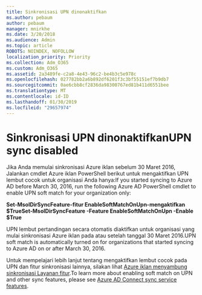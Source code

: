 ```yaml
---
title: Sinkronisasi UPN dinonaktifkan
ms.author: pebaum
author: pebaum
manager: mnirkhe
ms.date: 3/20/2018
ms.audience: Admin
ms.topic: article
ROBOTS: NOINDEX, NOFOLLOW
localization_priority: Priority
ms.collection: Adm_O365
ms.custom: Adm_O365
ms.assetid: 2a3489fe-c2a8-4e43-96c2-be4b3c5e978c
ms.openlocfilehash: 027782bb2a6b892df6201f3c3bf55151ef7b9db7
ms.sourcegitcommit: 0ae6cbb8cf2836da98300767ed81b411d6551bee
ms.translationtype: MT
ms.contentlocale: id-ID
ms.lasthandoff: 01/30/2019
ms.locfileid: "29657974"
---
```

# <a name="upn-sync-disabled"></a><span data-ttu-id="42e32-102">Sinkronisasi UPN dinonaktifkan</span><span class="sxs-lookup"><span data-stu-id="42e32-102">UPN sync disabled</span></span>

<span data-ttu-id="42e32-103">Jika Anda memulai sinkronisasi Azure iklan sebelum 30 Maret 2016, Jalankan cmdlet Azure iklan PowerShell berikut untuk mengaktifkan UPN lembut cocok untuk organisasi Anda hanya:</span><span class="sxs-lookup"><span data-stu-id="42e32-103">If you started syncing to Azure AD before March 30, 2016, run the following Azure AD PowerShell cmdlet to enable UPN soft match for your organization only:</span></span>
  
 <span data-ttu-id="42e32-104">**Set-MsolDirSyncFeature-fitur EnableSoftMatchOnUpn-mengaktifkan $True**</span><span class="sxs-lookup"><span data-stu-id="42e32-104">**Set-MsolDirSyncFeature -Feature EnableSoftMatchOnUpn -Enable $True**</span></span>
  
<span data-ttu-id="42e32-105">UPN lembut pertandingan secara otomatis diaktifkan untuk organisasi yang mulai sinkronisasi Azure iklan pada atau setelah tanggal 30 Maret 2016.</span><span class="sxs-lookup"><span data-stu-id="42e32-105">UPN soft match is automatically turned on for organizations that started syncing to Azure AD on or after March 30, 2016.</span></span>
  
<span data-ttu-id="42e32-106">Untuk mempelajari lebih lanjut tentang mengaktifkan lembut cocok pada UPN dan fitur sinkronisasi lainnya, silakan lihat [Azure iklan menyambung sinkronisasi Layanan fitur](https://docs.microsoft.com/azure/active-directory/connect/active-directory-aadconnectsyncservice-features).</span><span class="sxs-lookup"><span data-stu-id="42e32-106">To learn more about enabling soft match on UPN and other sync features, please see [Azure AD Connect sync service features](https://docs.microsoft.com/azure/active-directory/connect/active-directory-aadconnectsyncservice-features).</span></span>
  

